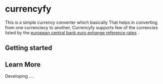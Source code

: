 # currencyfy
  This is a simple currency converter which basically That helps in converting from one currenciecy to another,
  Currencyfy supports few of the currencies listed by the
  [european central bank euro exhange reference rates](https://www.ecb.europa.eu/stats/policy_and_exchange_rates/euro_reference_exchange_rates/html/index.en.html) .

## Getting started

## Learn More

Developing ....